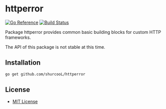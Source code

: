 httperror
=========

[![Go Reference](https://pkg.go.dev/badge/github.com/shurcooL/httperror.svg)](https://pkg.go.dev/github.com/shurcooL/httperror)
[![Build Status](https://travis-ci.org/shurcooL/httperror.svg?branch=master)](https://travis-ci.org/shurcooL/httperror)

Package httperror provides common basic building blocks for custom HTTP frameworks.

The API of this package is not stable at this time.

Installation
------------

```bash
go get github.com/shurcooL/httperror
```

License
-------

-	[MIT License](LICENSE)
